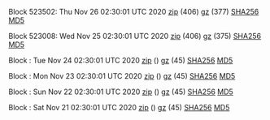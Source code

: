 Block 523502: Thu Nov 26 02:30:01 UTC 2020 [zip](https://files.01coin.io/mainnet/2020-11-26/bootstrap.dat.zip) (406) [gz](https://files.01coin.io/mainnet/2020-11-26/bootstrap.dat.tar.gz) (377) [SHA256](https://files.01coin.io/mainnet/2020-11-26/sha256.txt) [MD5](https://files.01coin.io/mainnet/2020-11-26/md5.txt)

Block 523008: Wed Nov 25 02:30:01 UTC 2020 [zip](https://files.01coin.io/mainnet/2020-11-25/bootstrap.dat.zip) (406) [gz](https://files.01coin.io/mainnet/2020-11-25/bootstrap.dat.tar.gz) (375) [SHA256](https://files.01coin.io/mainnet/2020-11-25/sha256.txt) [MD5](https://files.01coin.io/mainnet/2020-11-25/md5.txt)

Block : Tue Nov 24 02:30:01 UTC 2020 [zip](https://files.01coin.io/mainnet/2020-11-24/bootstrap.dat.zip) () [gz](https://files.01coin.io/mainnet/2020-11-24/bootstrap.dat.tar.gz) (45) [SHA256](https://files.01coin.io/mainnet/2020-11-24/sha256.txt) [MD5](https://files.01coin.io/mainnet/2020-11-24/md5.txt)

Block : Mon Nov 23 02:30:01 UTC 2020 [zip](https://files.01coin.io/mainnet/2020-11-23/bootstrap.dat.zip) () [gz](https://files.01coin.io/mainnet/2020-11-23/bootstrap.dat.tar.gz) (45) [SHA256](https://files.01coin.io/mainnet/2020-11-23/sha256.txt) [MD5](https://files.01coin.io/mainnet/2020-11-23/md5.txt)

Block : Sun Nov 22 02:30:01 UTC 2020 [zip](https://files.01coin.io/mainnet/2020-11-22/bootstrap.dat.zip) () [gz](https://files.01coin.io/mainnet/2020-11-22/bootstrap.dat.tar.gz) (45) [SHA256](https://files.01coin.io/mainnet/2020-11-22/sha256.txt) [MD5](https://files.01coin.io/mainnet/2020-11-22/md5.txt)

Block : Sat Nov 21 02:30:01 UTC 2020 [zip](https://files.01coin.io/mainnet/2020-11-21/bootstrap.dat.zip) () [gz](https://files.01coin.io/mainnet/2020-11-21/bootstrap.dat.tar.gz) (45) [SHA256](https://files.01coin.io/mainnet/2020-11-21/sha256.txt) [MD5](https://files.01coin.io/mainnet/2020-11-21/md5.txt)
